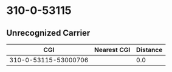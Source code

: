 # 310-0-53115
## Unrecognized Carrier


| CGI | Nearest CGI | Distance |
|-----|-------------|----------|
| 310-0-53115-53000706 |  | 0.0 |
